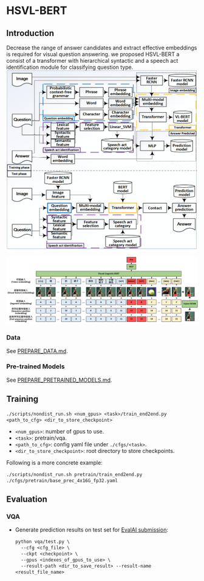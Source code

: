 # HSVL-BERT

## Introduction
Decrease the range of answer candidates and extract effective embeddings is required for visual question answering. 
we proposed HSVL-BERT a consist of a transformer with hierarchical syntactic and a speech act identification module for classifying question type.
![](./figs/流程圖-v3.png)

![](./figs/VLBERT-v2.png)

### Data

See [PREPARE_DATA.md](data/PREPARE_DATA.md).

### Pre-trained Models

See [PREPARE_PRETRAINED_MODELS.md](model/pretrained_model/PREPARE_PRETRAINED_MODELS.md).

## Training
```
./scripts/nondist_run.sh <num_gpus> <task>/train_end2end.py <path_to_cfg> <dir_to_store_checkpoint>
```
* ```<num_gpus>```: number of gpus to use.
* ```<task>```: pretrain/vqa.
* ```<path_to_cfg>```: config yaml file under ```./cfgs/<task>```.
* ```<dir_to_store_checkpoint>```: root directory to store checkpoints.
  
Following is a more concrete example:
```
./scripts/nondist_run.sh pretrain/train_end2end.py ./cfgs/pretrain/base_prec_4x16G_fp32.yaml
```

## Evaluation
### VQA
* Generate prediction results on test set for [EvalAI submission](https://evalai.cloudcv.org/web/challenges/challenge-page/163/overview):
  ```
  python vqa/test.py \
    --cfg <cfg_file> \
    --ckpt <checkpoint> \
    --gpus <indexes_of_gpus_to_use> \
    --result-path <dir_to_save_result> --result-name <result_file_name>
  ```

